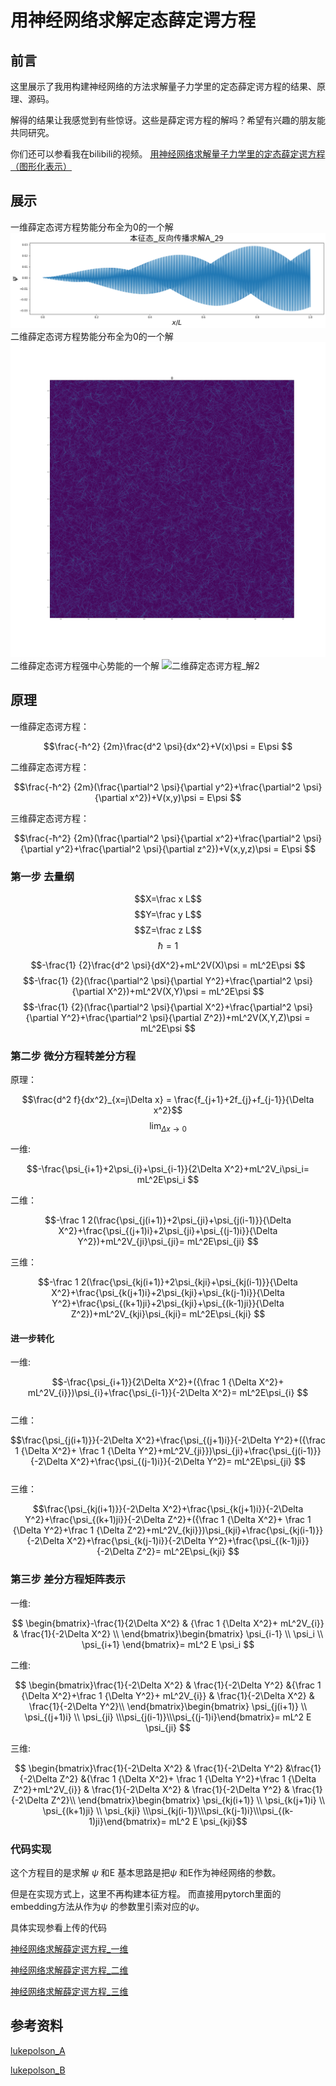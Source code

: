# 用神经网络求解定态薛定谔方程
## 前言
这里展示了我用构建神经网络的方法求解量子力学里的定态薛定谔方程的结果、原理、源码。

解得的结果让我感觉到有些惊讶。这些是薛定谔方程的解吗？希望有兴趣的朋友能共同研究。

你们还可以参看我在bilibili的视频。
[用神经网络求解量子力学里的定态薛定谔方程（图形化表示）](https://www.bilibili.com/video/BV1hr4y1z73X)

## 展示
一维薛定态谔方程势能分布全为0的一个解
![一维薛定态谔方程_解1](神经网络波函数.png)
二维薛定态谔方程势能分布全为0的一个解
![二维薛定态谔方程_解1](0势能2002低初始能量_121.png)
二维薛定态谔方程强中心势能的一个解
![二维薛定态谔方程_解2](20222月2800.png)

## 原理


一维薛定态谔方程：

$$\frac{-ħ^2} {2m}\frac{d^2 \psi}{dx^2}+V(x)\psi  = E\psi $$

二维薛定态谔方程：

$$\frac{-ħ^2} {2m}(\frac{\partial^2 \psi}{\partial y^2}+\frac{\partial^2 \psi}{\partial x^2})+V(x,y)\psi  = E\psi $$

三维薛定态谔方程：

$$\frac{-ħ^2} {2m}(\frac{\partial^2 \psi}{\partial x^2}+\frac{\partial^2 \psi}{\partial y^2}+\frac{\partial^2 \psi}{\partial z^2})+V(x,y,z)\psi  = E\psi $$

### 第一步 去量纲

$$X=\frac x L$$
$$Y=\frac y L$$
$$Z=\frac z L$$
$$ħ=1$$

$$-\frac{1} {2}\frac{d^2 \psi}{dX^2}+mL^2V(X)\psi  = mL^2E\psi $$
$$-\frac{1} {2}(\frac{\partial^2 \psi}{\partial Y^2}+\frac{\partial^2 \psi}{\partial X^2})+mL^2V(X,Y)\psi  = mL^2E\psi $$
$$-\frac{1} {2}(\frac{\partial^2 \psi}{\partial X^2}+\frac{\partial^2 \psi}{\partial Y^2}+\frac{\partial^2 \psi}{\partial Z^2})+mL^2V(X,Y,Z)\psi  = mL^2E\psi $$

### 第二步 微分方程转差分方程
原理：

$$\frac{d^2 f}{dx^2}_{x=j\Delta x}  = \frac{f_{j+1}+2f_{j}+f_{j-1}}{\Delta x^2}$$
$$\lim_{\Delta x \to 0}$$

一维:

$$-\frac{\psi_{i+1}+2\psi_{i}+\psi_{i-1}}{2\Delta X^2}+mL^2V_i\psi_i= mL^2E\psi_i $$

二维： 

$$-\frac 1 2(\frac{\psi_{j(i+1)}+2\psi_{ji}+\psi_{j(i-1)}}{\Delta X^2}+\frac{\psi_{(j+1)i}+2\psi_{ji}+\psi_{(j-1)i}}{\Delta Y^2})+mL^2V_{ji}\psi_{ji}= mL^2E\psi_{ji} $$

三维：

$$-\frac 1 2(\frac{\psi_{kj(i+1)}+2\psi_{kji}+\psi_{kj(i-1)}}{\Delta X^2}+\frac{\psi_{k(j+1)i}+2\psi_{kji}+\psi_{k(j-1)i}}{\Delta Y^2}+\frac{\psi_{(k+1)ji}+2\psi_{kji}+\psi_{(k-1)ji}}{\Delta Z^2})+mL^2V_{kji}\psi_{kji}= mL^2E\psi_{kji} $$

#### 进一步转化
一维: 

 $$-\frac{\psi_{i+1}}{2\Delta X^2}+({\frac 1 {\Delta X^2}+ mL^2V_{i}})\psi_{i}+\frac{\psi_{i-1}}{-2\Delta X^2}= mL^2E\psi_{i} $$  
 二维：
 
$$\frac{\psi_{j(i+1)}}{-2\Delta X^2}+\frac{\psi_{(j+1)i}}{-2\Delta Y^2}+({\frac 1 {\Delta X^2}+ \frac 1 {\Delta Y^2}+mL^2V_{ji}})\psi_{ji}+\frac{\psi_{j(i-1)}}{-2\Delta X^2}+\frac{\psi_{(j-1)i}}{-2\Delta Y^2}= mL^2E\psi_{ji} $$  
三维：

 $$\frac{\psi_{kj(i+1)}}{-2\Delta X^2}+\frac{\psi_{k(j+1)i}}{-2\Delta Y^2}+\frac{\psi_{(k+1)ji}}{-2\Delta Z^2}+({\frac 1 {\Delta X^2}+ \frac 1 {\Delta Y^2}+\frac 1 {\Delta Z^2}+mL^2V_{kji}})\psi_{kji}+\frac{\psi_{kj(i-1)}}{-2\Delta X^2}+\frac{\psi_{k(j-1)i}}{-2\Delta Y^2}+\frac{\psi_{(k-1)ji}}{-2\Delta Z^2}= mL^2E\psi_{kji} $$  

 ### 第三步 差分方程矩阵表示

 一维:
 
$$ \begin{bmatrix}-\frac{1}{2\Delta X^2} & {\frac 1 {\Delta X^2}+ mL^2V_{i}} &  \frac{1}{-2\Delta X^2} \\  \end{bmatrix}\begin{bmatrix} \psi_{i-1} \\ \psi_i \\  \psi_{i+1} \end{bmatrix}= mL^2 E  \psi_i $$

二维:

$$ \begin{bmatrix}\frac{1}{-2\Delta X^2} & \frac{1}{-2\Delta Y^2} &{\frac 1 {\Delta X^2}+\frac 1 {\Delta Y^2}+ mL^2V_{i}} &  \frac{1}{-2\Delta X^2} &  \frac{1}{-2\Delta Y^2}\\  \end{bmatrix}\begin{bmatrix} \psi_{j(i+1)} \\ \psi_{(j+1)i} \\  \psi_{ji} \\\psi_{j(i-1)}\\\psi_{(j-1)i}\end{bmatrix}= mL^2 E \psi_{ji} $$

三维:

$$ \begin{bmatrix}\frac{1}{-2\Delta X^2} & \frac{1}{-2\Delta Y^2} &\frac{1}{-2\Delta Z^2} &{\frac 1 {\Delta X^2}+ \frac 1 {\Delta Y^2}+\frac 1 {\Delta Z^2}+mL^2V_{i}} &  \frac{1}{-2\Delta X^2} &  \frac{1}{-2\Delta Y^2} &  \frac{1}{-2\Delta Z^2}\\  \end{bmatrix}\begin{bmatrix} \psi_{kj(i+1)} \\ \psi_{k(j+1)i} \\ \psi_{(k+1)ji} \\  \psi_{kji} \\\psi_{kj(i-1)}\\\psi_{k(j-1)i}\\\psi_{(k-1)ji}\end{bmatrix}= mL^2 E   \psi_{kji}$$


### 代码实现
这个方程目的是求解 $\psi$ 和E
基本思路是把$\psi$ 和E作为神经网络的参数。

但是在实现方式上，这里不再构建本征方程。
而直接用pytorch里面的embedding方法从作为$\psi$ 的参数里引索对应的$\psi$。

具体实现参看上传的代码

[神经网络求解薛定谔方程_一维](神经网络求解薛定谔方程_一维.ipynb)

[神经网络求解薛定谔方程_二维](神经网络求解薛定谔方程_二维.ipynb)

[神经网络求解薛定谔方程_三维](神经网络求解薛定谔方程_三维.ipynb)


## 参考资料
[lukepolson_A](https://github.com/lukepolson/youtube_channel/blob/main/Python%20Metaphysics%20Series/vid3.ipynb)

[lukepolson_B](https://lukepolsonphysicsblog.wordpress.com/2020/10/29/example-post-3/)
